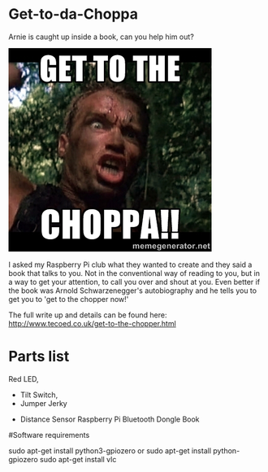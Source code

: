 # Get-to-da-Choppa
Arnie is caught up inside a book, can you help him out?

![](images/arnie.jpg)

I asked my Raspberry Pi club what they wanted to create and they said a book that talks to you.  Not in the conventional way of reading to you, but in a way to get your attention, to call you over and shout at you.  Even better if the book was Arnold Schwarzenegger's autobiography and he tells you to get you to 'get to the chopper now!'

The full write up and details can be found here: http://www.tecoed.co.uk/get-to-the-chopper.html

# Parts list

Red LED,
+ Tilt Switch,
+ Jumper Jerky
- Distance Sensor
Raspberry Pi
Bluetooth Dongle
Book

#Software requirements

sudo apt-get install python3-gpiozero
or
sudo apt-get install python-gpiozero
sudo apt-get install vlc 
